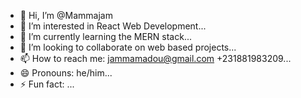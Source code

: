 - 👋 Hi, I’m @Mammajam
- 👀 I’m interested in React Web Development...
- 🌱 I’m currently learning the MERN stack...
- 💞️ I’m looking to collaborate on web based projects...
- 📫 How to reach me: jammamadou@gmail.com +231881983209...
- 😄 Pronouns: he/him...
- ⚡ Fun fact: ...

<!---
Mammajam/Mammajam is a ✨ special ✨ repository because its `README.md` (this file) appears on your GitHub profile.
You can click the Preview link to take a look at your changes.
--->
